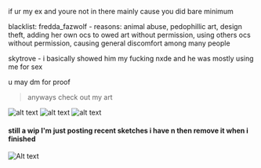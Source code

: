 if ur my ex and youre not in there mainly cause you did bare minimum 

blacklist:
fredda_fazwolf - reasons: animal abuse, pedophillic art, design theft, adding her own ocs to owed art without permission, using others ocs without permission, causing general discomfort among many people

skytrove - i basically showed him my fucking nxde and he was mostly using me for sex

u may dm for proof

> anyways check out my art

![alt text](https://files.catbox.moe/p3im38.png)
![alt text](https://files.catbox.moe/d80ahu.jpg)
![alt text](https://files.catbox.moe/n75jco.png)
#### still a wip I'm just posting recent sketches i have n then remove it when i finished
![Alt text](https://files.catbox.moe/ztam00.jpg)
